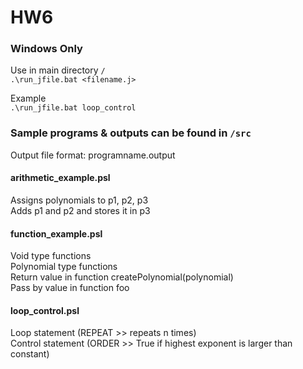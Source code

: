 # HW6

### Windows Only  
Use in main directory `/`  
`.\run_jfile.bat <filename.j>`  
  
Example  
`.\run_jfile.bat loop_control`  
  
### Sample programs & outputs can be found in `/src`
Output file format: programname.output  
  
#### arithmetic_example.psl  
Assigns polynomials to p1, p2, p3  
Adds p1 and p2 and stores it in p3  
  
#### function_example.psl  
Void type functions  
Polynomial type functions  
Return value in function createPolynomial(polynomial)  
Pass by value in function foo  
  
#### loop_control.psl  
Loop statement (REPEAT >> repeats n times)  
Control statement (ORDER >> True if highest exponent is larger than constant)  